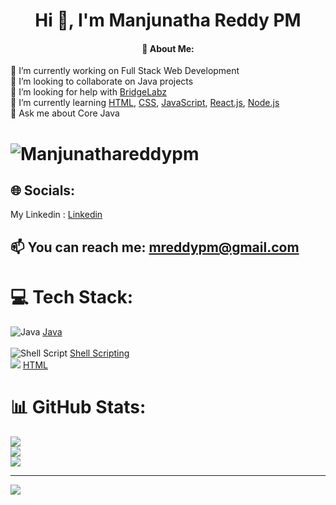<h1 align="center">Hi 👋, I'm Manjunatha Reddy PM</h1>
<h4 align="center">  💫 About Me: </h4>
🔭 I’m currently working on Full Stack Web Development <br>👯 I’m looking to collaborate on Java projects<br>🤝 I’m looking for help with <a href="https://search.yahoo.com/search?fr=mcafee&type=E211US826G0&p=bridgelabz">BridgeLabz</a><br>🌱 I’m currently learning <a href="https://search.yahoo.com/search?fr=mcafee&type=E211US826G0&p=HTML">HTML</a>, <a href="https://search.yahoo.com/search;_ylt=AwrjW7qiPt1jAcYOf2NXNyoA;_ylc=X1MDMjc2NjY3OQRfcgMyBGZyA21jYWZlZQRmcjIDc2ItdG9wBGdwcmlkA2hYcU0xS0VCUm5PbnVOanB4VnVTUEEEbl9yc2x0AzAEbl9zdWdnAzEwBG9yaWdpbgNzZWFyY2gueWFob28uY29tBHBvcwMwBHBxc3RyAwRwcXN0cmwDMARxc3RybAMzBHF1ZXJ5A2NzcwR0X3N0bXADMTY3NTQ0Mzk4MQ--?p=css&fr2=sb-top&fr=mcafee&type=E211US826G0">CSS</a>, <a href="https://search.yahoo.com/search;_ylt=AwrOshoMP91jIBIPzoZXNyoA;_ylc=X1MDMjc2NjY3OQRfcgMyBGZyA21jYWZlZQRmcjIDc2ItdG9wBGdwcmlkAzVsMGNCbktNUnd1Rk1jZm15VFNqSEEEbl9yc2x0AzAEbl9zdWdnAzEwBG9yaWdpbgNzZWFyY2gueWFob28uY29tBHBvcwMwBHBxc3RyAwRwcXN0cmwDMARxc3RybAMxMARxdWVyeQNqYXZhU2NyaXB0BHRfc3RtcAMxNjc1NDQ0MDIx?p=javaScript&fr2=sb-top&fr=mcafee&type=E211US826G0">JavaScript</a>, <a href="https://search.yahoo.com/search;_ylt=Awr90jY0P91j3HQPTitXNyoA;_ylc=X1MDMjc2NjY3OQRfcgMyBGZyA21jYWZlZQRmcjIDc2EtZ3Atc2VhcmNoBGdwcmlkA1dGdUhZc2daUjYyNnBPYk1KYkpKZkEEbl9yc2x0AzAEbl9zdWdnAzEwBG9yaWdpbgNzZWFyY2gueWFob28uY29tBHBvcwMyBHBxc3RyA3JlYWN0BHBxc3RybAM1BHFzdHJsAzcEcXVlcnkDcmVhY3RqcwR0X3N0bXADMTY3NTQ0NDA2MwR1c2VfY2FzZQM-?p=reactjs&fr2=sa-gp-search&fr=mcafee&type=E211US826G0">React.js</a>, <a href="https://search.yahoo.com/search;_ylt=Awr9zWheP91jMhcPQJRXNyoA;_ylc=X1MDMjc2NjY3OQRfcgMyBGZyA21jYWZlZQRmcjIDc2ItdG9wBGdwcmlkA09CaW1rZExBUXVhWlFBSXBkc08ud0EEbl9yc2x0AzAEbl9zdWdnAzEwBG9yaWdpbgNzZWFyY2gueWFob28uY29tBHBvcwMwBHBxc3RyAwRwcXN0cmwDMARxc3RybAM2BHF1ZXJ5A25vZGVqcwR0X3N0bXADMTY3NTQ0NDEwMw--?p=nodejs&fr2=sb-top&fr=mcafee&type=E211US826G0">Node.js</a><br>💬 Ask me about Core Java<br> <h1 align="center">
<p align="left"> <img src="https://komarev.com/ghpvc/?username=Manjunathareddypm&label=Profile%20views&color=0e75b6&style=flat" alt="Manjunathareddypm" /> </p>


## 🌐 Socials:
My Linkedin : <a href="https://www.linkedin.com">Linkedin </a> <br>
## 📫 You can reach me: <a href="https://search.yahoo.com/search?fr=mcafee&type=E211US826G0&p=gmail">mreddypm@gmail.com</a>
  
# 💻 Tech Stack:
![Java](https://img.shields.io/badge/java-%23ED8B00.svg?style=for-the-badge&logo=java&logoColor=white)  <a href="https://search.yahoo.com/search?fr=mcafee&type=E211US826G0&p=java">Java</a> <br>      
![Shell Script](https://img.shields.io/badge/shell_script-%23121011.svg?style=for-the-badge&logo=gnu-bash&logoColor=white)  <a href="https://search.yahoo.com/search?fr=mcafee&type=E211US826G0&p=shell+scripting">Shell Scripting</a> <br> 
  <img src="http://2.bp.blogspot.com/_opS9Z5vqQYQ/TTYrMHXNiRI/AAAAAAAAAVA/H0gJ2oCoBTg/s1600/html5_bg_no_icons.png">
  <a href="https://search.yahoo.com/search?fr=mcafee&type=E211US826G0&p=HTML">HTML</a>
# 📊 GitHub Stats:
![](https://github-readme-stats.vercel.app/api?username=Manjunathareddypm&theme=dark&hide_border=false&include_all_commits=true&count_private=false)<br/>
![](https://github-readme-streak-stats.herokuapp.com/?user=Manjunathareddypm&theme=dark&hide_border=false)<br/>
![](https://github-readme-stats.vercel.app/api/top-langs/?username=Manjunathareddypm&theme=dark&hide_border=false&include_all_commits=true&count_private=false&layout=compact)

---
[![](https://visitcount.itsvg.in/api?id=Manjunathareddypm&icon=0&color=0)](https://visitcount.itsvg.in)

<!-- Proudly created with GPRM ( https://gprm.itsvg.in ) -->
